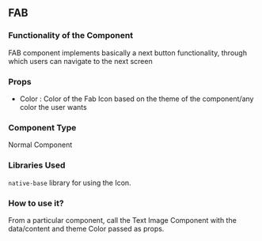 ## FAB

### Functionality of the Component

FAB component implements basically a next button functionality, through which users can navigate to the next screen

### Props

- Color : Color of the Fab Icon based on the theme of the component/any color the user wants


### Component Type

Normal Component

### Libraries Used

`native-base` library for using the Icon.

### How to use it?

From a particular component, call the Text Image Component with the data/content and theme Color passed as props.